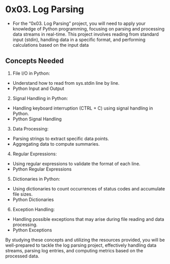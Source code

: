 # 0x03. Log Parsing

* For the “0x03. Log Parsing” project, you will need to apply your knowledge of Python programming, focusing on parsing and processing data streams in real-time. This project involves reading from standard input (stdin), handling data in a specific format, and performing calculations based on the input data

## Concepts Needed
1. File I/O in Python:

* Understand how to read from sys.stdin line by line.
* Python Input and Output

2. Signal Handling in Python:

* Handling keyboard interruption (CTRL + C) using signal handling in Python.
* Python Signal Handling

3. Data Processing:

* Parsing strings to extract specific data points.
* Aggregating data to compute summaries.

4. Regular Expressions:

* Using regular expressions to validate the format of each line.
* Python Regular Expressions

5. Dictionaries in Python:

* Using dictionaries to count occurrences of status codes and accumulate file sizes.
* Python Dictionaries

6. Exception Handling:

* Handling possible exceptions that may arise during file reading and data processing.
* Python Exceptions

By studying these concepts and utilizing the resources provided, you will be well-prepared to tackle the log parsing project, effectively handling data streams, parsing log entries, and computing metrics based on the processed data.
